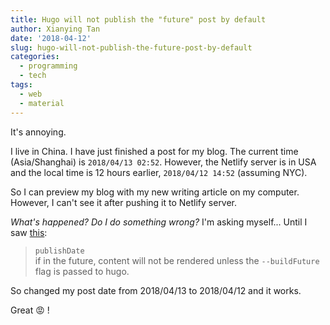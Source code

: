 ```yaml
---
title: Hugo will not publish the "future" post by default
author: Xianying Tan
date: '2018-04-12'
slug: hugo-will-not-publish-the-future-post-by-default
categories:
  - programming
  - tech
tags:
  - web
  - material
---
```


It's annoying. 

I live in China. I have just finished a post for my blog. The current time (Asia/Shanghai) is `2018/04/13 02:52`. However, the Netlify server is in USA and the local time is 12 hours earlier, `2018/04/12 14:52` (assuming NYC). 

So I can preview my blog with my new writing article on my computer. However, I can't see it after pushing it to Netlify server.

_What's happened? Do I do something wrong?_ I'm asking myself... Until I saw [this](http://gohugo.io/content-management/front-matter/):

> `publishDate`  
if in the future, content will not be rendered unless the `--buildFuture` flag is passed to hugo.

So changed my post date from 2018/04/13 to 2018/04/12 and it works.

Great :rage: !
